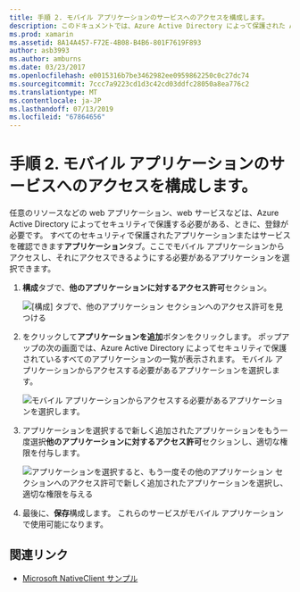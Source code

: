 ```yaml
---
title: 手順 2. モバイル アプリケーションのサービスへのアクセスを構成します。
description: このドキュメントでは、Azure Active Directory によって保護された Azure のアプリケーションにアクセスできる Xamarin アプリケーションを提供する方法について説明します。
ms.prod: xamarin
ms.assetid: 8A14A457-F72E-4B08-B4B6-801F7619F893
author: asb3993
ms.author: amburns
ms.date: 03/23/2017
ms.openlocfilehash: e0015316b7be3462982ee0959862250c0c27dc74
ms.sourcegitcommit: 7ccc7a9223cd1d3c42cd03ddfc28050a8ea776c2
ms.translationtype: MT
ms.contentlocale: ja-JP
ms.lasthandoff: 07/13/2019
ms.locfileid: "67864656"
---
```

# <a name="step-2-configure-service-access-for-mobile-application"></a>手順 2. モバイル アプリケーションのサービスへのアクセスを構成します。

任意のリソースなどの web アプリケーション、web サービスなどは、Azure Active Directory によってセキュリティで保護する必要がある、ときに、登録が必要です。 すべてのセキュリティで保護されたアプリケーションまたはサービスを確認できます**アプリケーション**タブ。ここでモバイル アプリケーションからアクセスし、それにアクセスできるようにする必要があるアプリケーションを選択できます。

1. **構成**タブで、**他のアプリケーションに対するアクセス許可**セクション。

   ![](configure-images/2.1-configure.png "[構成] タブで、他のアプリケーション セクションへのアクセス許可を見つける")

2. をクリックして**アプリケーションを追加**ボタンをクリックします。 ポップアップの次の画面では、Azure Active Directory によってセキュリティで保護されているすべてのアプリケーションの一覧が表示されます。 モバイル アプリケーションからアクセスする必要があるアプリケーションを選択します。

   ![](configure-images/2.2-add-application.png "モバイル アプリケーションからアクセスする必要があるアプリケーションを選択します。")

3. アプリケーションを選択するで新しく追加されたアプリケーションをもう一度選択**他のアプリケーションに対するアクセス許可**セクションし、適切な権限を付与します。

   ![](configure-images/2.3-permissions.png "アプリケーションを選択すると、もう一度その他のアプリケーション セクションへのアクセス許可で新しく追加されたアプリケーションを選択し、適切な権限を与える")

4. 最後に、**保存**構成します。 これらのサービスがモバイル アプリケーションで使用可能になります。



## <a name="related-links"></a>関連リンク

- [Microsoft NativeClient サンプル](https://github.com/AzureADSamples/NativeClient-MultiTarget-DotNet)
